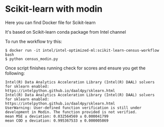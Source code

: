 # Scikit-learn with modin
Here you can find Docker file for Scikit-learn 

It's based on Scikit-learn conda package from Intel channel

To run the workflow try this:
```
$ docker run -it intel/intel-optimized-ml:scikit-learn-census-workflow bash
$ python census_modin.py
```

Once script finishes running check for scores and ensure you get the following:
```
Intel(R) Data Analytics Acceleration Library (Intel(R) DAAL) solvers for sklearn enabled: https://intelpython.github.io/daal4py/sklearn.html
Intel(R) Data Analytics Acceleration Library (Intel(R) DAAL) solvers for sklearn enabled: https://intelpython.github.io/daal4py/sklearn.html
UserWarning: User-defined function verification is still under development in Modin. The function provided is not verified.
mean MSE ± deviation: 0.032564569 ± 0.000041799
mean COD ± deviation: 0.995367533 ± 0.000005869
```
